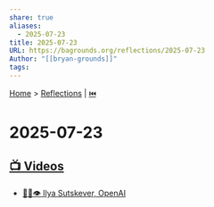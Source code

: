 ```yaml
---
share: true
aliases:
  - 2025-07-23
title: 2025-07-23
URL: https://bagrounds.org/reflections/2025-07-23
Author: "[[bryan-grounds]]"
tags: 
---
```

[Home](../index.md) > [Reflections](./index.md) | [⏮️](./2025-07-22.md)  
# 2025-07-23  
## [📺 Videos](../videos/index.md)  
- [🤖🧠👁️ Ilya Sutskever, OpenAI](../videos/ilya-sutskever-openai.md)